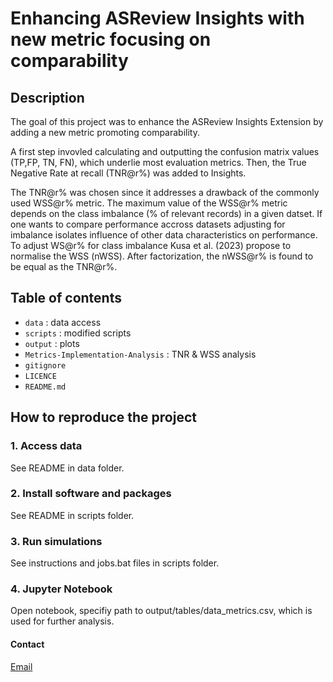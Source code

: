 
# Enhancing ASReview Insights with new metric focusing on comparability
###



## Description
The goal of this project was to enhance the ASReview Insights Extension by adding a new metric promoting comparability.

A first step invovled calculating and outputting the confusion matrix values (TP,FP, TN, FN), which underlie most evaluation metrics. 
Then, the True Negative Rate at recall (TNR@r%) was added to Insights. 

The TNR@r% was chosen since it addresses a drawback of the commonly used WSS@r% metric.
The maximum value of the WSS@r% metric depends on the class imbalance (% of relevant records) in a given datset. If one wants to compare performance accross datasets adjusting for imbalance isolates influence of other data characteristics on performance.
To adjust WS@r% for class imbalance Kusa et al. (2023) propose to normalise the WSS (nWSS). After factorization, the nWSS@r% is found to be equal as the TNR@r%.


## Table of contents

- `data` : data access
- `scripts` : modified scripts
- `output` : plots 
- `Metrics-Implementation-Analysis` : TNR & WSS analysis
- `gitignore`
- `LICENCE`
- `README.md`



## How to reproduce the project

### 1. Access data

See README in data folder.


### 2. Install software and packages

See README in scripts folder.

### 3. Run simulations

See instructions and jobs.bat files in scripts folder.

### 4. Jupyter Notebook

Open notebook, specifiy path to output/tables/data_metrics.csv, which is used for further analysis.


#### Contact 

[Email](l.m.s.spedener@students.uu.nl)


 


